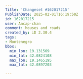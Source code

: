 ```yaml
---
Title: 'Changeset #162017215'
PublishDate: 2025-02-01T16:19:50Z
id: 162017215
user: Ancap-chan
comment: houses and roads
created_by: iD 2.30.4
tags:
- Montenegro
bbox:
  min_lon: 19.131569
  min_lat: 42.0824108
  max_lon: 19.1465195
  max_lat: 42.0897203

---
```

